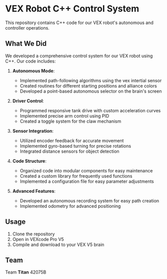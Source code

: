 # VEX Robot C++ Control System

This repository contains C++ code for our VEX robot's autonomous and controller operations.

## What We Did

We developed a comprehensive control system for our VEX robot using C++. Our code includes:

1. **Autonomous Mode**: 
   - Implemented path-following algorithms using the vex intertial sensor
   - Created routines for different starting positions and alliance colors
   - Developed a point-based autonomous selector on the brain's screen

2. **Driver Control**:
   - Programmed responsive tank drive with custom acceleration curves
   - Implemented precise arm control using PID
   - Created a toggle system for the claw mechanism

3. **Sensor Integration**:
   - Utilized encoder feedback for accurate movement
   - Implemented gyro-based turning for precise rotations
   - Integrated distance sensors for object detection

4. **Code Structure**:
   - Organized code into modular components for easy maintenance
   - Created a custom library for frequently used functions
   - Implemented a configuration file for easy parameter adjustments

5. **Advanced Features**:
   - Developed an autonomous recording system for easy path creation
   - Implemented odometry for advanced positioning

## Usage

1. Clone the repository
2. Open in VEXcode Pro V5
3. Compile and download to your VEX V5 brain


## Team

Team **Titan** 42075B
